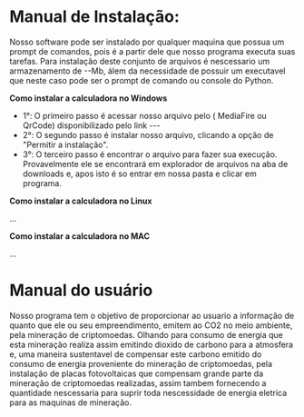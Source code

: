 <h1>Manual de Instalação: </h1>

Nosso software pode ser instalado por qualquer maquina que possua um prompt de comandos, pois é a partir dele que nosso programa executa suas tarefas. Para instalação deste conjunto de arquivos é nescessario um armazenamento de --Mb, álem da necessidade de possuir um executavel que neste caso pode ser o prompt de comando ou console do Python.

**Como instalar a calculadora no Windows**

- 1°: O primeiro passo é acessar nosso arquivo pelo ( MediaFire ou QrCode) disponibilizado pelo link ---
- 2°: O segundo passo é instalar nosso arquivo, clicando a opção de "Permitir a instalação".
- 3°: O terceiro passo é encontrar o arquivo para fazer sua execução. Provavelmente ele se encontrará em explorador de arquivos na aba de downloads e, apos isto é so entrar em nossa pasta e clicar em programa.

**Como instalar a calculadora no Linux**

...

**Como instalar a calculadora no MAC**

...

# Manual do usuário

Nosso programa tem o objetivo de proporcionar ao usuario a informação de quanto que ele ou seu empreendimento, emitem ao CO2 no meio ambiente, pela mineração de criptomoedas. Olhando para consumo de energia que esta mineração realiza assim emitindo dioxido de carbono para a atmosfera e, uma maneira sustentavel de compensar este carbono emitido do consumo de energia proveniente do mineração de criptomoedas, pela instalação de placas fotovoltaicas que compensam grande parte da mineração de criptomoedas realizadas, assim tambem fornecendo a quantidade nescessaria para suprir toda nescessidade de energia eletrica para as maquinas de mineração.
